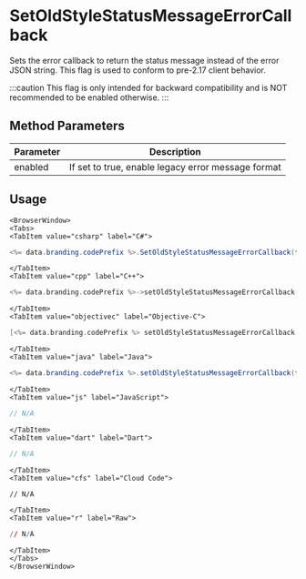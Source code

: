 # SetOldStyleStatusMessageErrorCallback

Sets the error callback to return the status message instead of the error JSON string. This flag is used to conform to pre-2.17 client
behavior.

:::caution
This flag is only intended for backward compatibility and is NOT recommended to be enabled otherwise.
:::

## Method Parameters

| Parameter | Description                                        |
| --------- | -------------------------------------------------- |
| enabled   | If set to true, enable legacy error message format |

## Usage

```mdx-code-block
<BrowserWindow>
<Tabs>
<TabItem value="csharp" label="C#">
```

```csharp
<%= data.branding.codePrefix %>.SetOldStyleStatusMessageErrorCallback(false);
```

```mdx-code-block
</TabItem>
<TabItem value="cpp" label="C++">
```

```cpp
<%= data.branding.codePrefix %>->setOldStyleStatusMessageErrorCallback(false);
```

```mdx-code-block
</TabItem>
<TabItem value="objectivec" label="Objective-C">
```

```objectivec
[<%= data.branding.codePrefix %> setOldStyleStatusMessageErrorCallback:false];
```

```mdx-code-block
</TabItem>
<TabItem value="java" label="Java">
```

```java
<%= data.branding.codePrefix %>.setOldStyleStatusMessageErrorCallback(false);
```

```mdx-code-block
</TabItem>
<TabItem value="js" label="JavaScript">
```

```javascript
// N/A
```

```mdx-code-block
</TabItem>
<TabItem value="dart" label="Dart">
```

```dart
// N/A
```

```mdx-code-block
</TabItem>
<TabItem value="cfs" label="Cloud Code">
```

```cfscript
// N/A
```

```mdx-code-block
</TabItem>
<TabItem value="r" label="Raw">
```

```r
// N/A
```

```mdx-code-block
</TabItem>
</Tabs>
</BrowserWindow>
```
